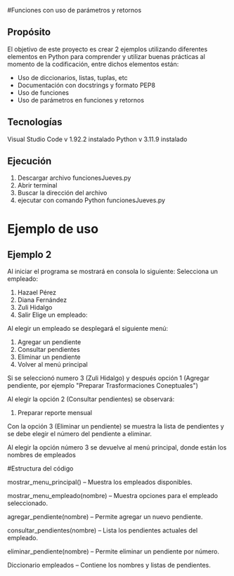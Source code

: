 #Funciones con uso de parámetros y retornos

## Propósito

El objetivo de este proyecto es crear 2 ejemplos utilizando diferentes elementos en Python para comprender
y utilizar buenas prácticas al momento de la codificación, entre dichos elementos están:

- Uso de diccionarios, listas, tuplas, etc
- Documentación con docstrings y formato PEP8
- Uso de funciones
- Uso de parámetros en funciones y retornos

## Tecnologías
Visual Studio Code v 1.92.2 instalado
Python v 3.11.9 instalado

## Ejecución

1. Descargar archivo funcionesJueves.py
2. Abrir terminal
3. Buscar la dirección del archivo
4. ejecutar con comando
	Python funcionesJueves.py

# Ejemplo de uso
## Ejemplo 2

Al iniciar el programa se mostrará en consola lo siguiente:
  Selecciona un empleado:
  1. Hazael Pérez
  2. Diana Fernández
  3. Zuli Hidalgo
  4. Salir
  Elige un empleado:

Al elegir un empleado se desplegará el siguiente menú:

1. Agregar un pendiente
2. Consultar pendientes
3. Eliminar un pendiente
4. Volver al menú principal

Si se seleccionó numero 3 (Zuli Hidalgo) y después opción 1 (Agregar pendiente, por ejemplo "Preparar Trasformaciones Coneptuales")

Al elegir la opción 2 (Consultar pendientes) se observará:
1. Preparar reporte mensual

Con la opción 3 (Eliminar un pendiente) se muestra la lista de pendientes y se debe elegir el número del pendiente a eliminar.

Al elegir la opción número 3 se devuelve al menú principal, donde están los nombres de empleados

#Estructura del código

mostrar_menu_principal() – Muestra los empleados disponibles.

mostrar_menu_empleado(nombre) – Muestra opciones para el empleado seleccionado.

agregar_pendiente(nombre) – Permite agregar un nuevo pendiente.

consultar_pendientes(nombre) – Lista los pendientes actuales del empleado.

eliminar_pendiente(nombre) – Permite eliminar un pendiente por número.

Diccionario empleados – Contiene los nombres y listas de pendientes.

